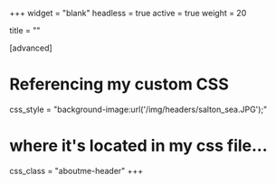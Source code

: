 +++
widget = "blank"
headless = true
active = true
weight = 20

title = ""


[advanced]
# Referencing my custom CSS
css_style = "background-image:url('/img/headers/salton_sea.JPG');"

# where it's located in my css file...
css_class = "aboutme-header"
+++

   
